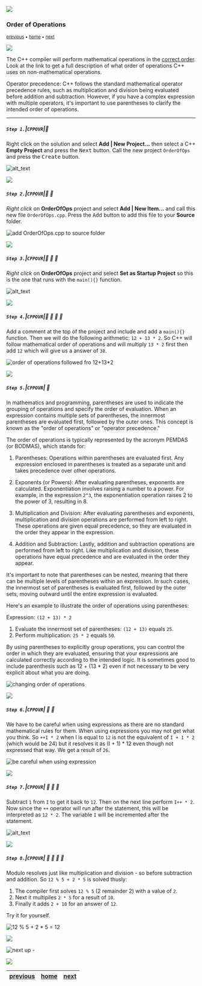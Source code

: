 ![](../images/line3.png)

### Order of Operations

<sub>[previous](../init/README.md#user-content-initialization) • [home](../README.md#user-content-ue5-cpp-overview) • [next](../)</sub>

![](../images/line3.png)

The C++ compiler will perform mathematical operations in the [correct order](https://en.cppreference.com/w/cpp/language/operator_precedence).  Look at the link to get a full description of what order of operations C++ uses on non-mathematical operations.

Operator precedence: C++ follows the standard mathematical operator precedence rules, such as multiplication and division being evaluated before addition and subtraction. However, if you have a complex expression with multiple operators, it's important to use parentheses to clarify the intended order of operations.
<br>

---

##### `Step 1.`\|`CPPOVR`|:small_blue_diamond:

Right click on the solution and select **Add | New Project...** then select a C++ **Empty Project** and press the <kbd>Next</kbd> button. Call the new project `OrderOfOps` and press the <kbd>Create</kbd> button.

![alt_text](images/addOrderOfOpsProject.png)

![](../images/line2.png)

##### `Step 2.`\|`CPPOVR`|:small_blue_diamond: :small_blue_diamond: 

*Right click* on **OrderOfOps** project and select **Add | New Item...** and call this new file `OrderOfOps.cpp`. Press the <kbd>Add</kbd> button to add this file to your **Source** folder.

![add OrderOfOps.cpp to source folder](images/orderOfOpsCpp.png)

![](../images/line2.png)

##### `Step 3.`\|`CPPOVR`|:small_blue_diamond: :small_blue_diamond: :small_blue_diamond:

*Right click* on **OrderOfOps** project and select **Set as Startup Project** so this is the one that runs with the `main(){}` function.

![alt_text](images/setAsStartup.png)

![](../images/line2.png)

##### `Step 4.`\|`CPPOVR`|:small_blue_diamond: :small_blue_diamond: :small_blue_diamond: :small_blue_diamond:

Add a comment at the top of the project and include <iostream> and add a `main(){}` function.  Then we will do the following arithmetic: `12 + 13 * 2`.  So C++ will follow mathematical order of operations and will multiply `13 * 2` first then add `12` which will give us a answer of `38`.

![order of operations followed fro 12+13*2](images/standardOrderOfOps.png)

![](../images/line2.png)

##### `Step 5.`\|`CPPOVR`| :small_orange_diamond:

In mathematics and programming, parentheses are used to indicate the grouping of operations and specify the order of evaluation. When an expression contains multiple sets of parentheses, the innermost parentheses are evaluated first, followed by the outer ones. This concept is known as the "order of operations" or "operator precedence."

The order of operations is typically represented by the acronym PEMDAS (or BODMAS), which stands for:

1. Parentheses: Operations within parentheses are evaluated first. Any expression enclosed in parentheses is treated as a separate unit and takes precedence over other operations.

2. Exponents (or Powers): After evaluating parentheses, exponents are calculated. Exponentiation involves raising a number to a power. For example, in the expression `2^3`, the exponentiation operation raises 2 to the power of 3, resulting in 8.

3. Multiplication and Division: After evaluating parentheses and exponents, multiplication and division operations are performed from left to right. These operations are given equal precedence, so they are evaluated in the order they appear in the expression.

4. Addition and Subtraction: Lastly, addition and subtraction operations are performed from left to right. Like multiplication and division, these operations have equal precedence and are evaluated in the order they appear.

It's important to note that parentheses can be nested, meaning that there can be multiple levels of parentheses within an expression. In such cases, the innermost set of parentheses is evaluated first, followed by the outer sets, moving outward until the entire expression is evaluated.

Here's an example to illustrate the order of operations using parentheses:

Expression: `(12 + 13) * 2`

1. Evaluate the innermost set of parentheses: `(12 + 13)` equals `25`.
2. Perform multiplication: `25 * 2` equals `50`.

By using parentheses to explicitly group operations, you can control the order in which they are evaluated, ensuring that your expressions are calculated correctly according to the intended logic. It is sometimes good to include parenthesis such as 12 + (13 * 2) even if not necessary to be very explicit about what you are doing.

![changing order of operations](images/followBrackets.png)

![](../images/line2.png)

##### `Step 6.`\|`CPPOVR`| :small_orange_diamond: :small_blue_diamond:

We have to be careful when using expressions as there are no standard mathematical rules for them.  When using expressions you may not get what you think.  So `++I * 2` when I is equal to `12` is not the equivalent of `I + 1 * 2` (which would be 24) but it resolves it as (I + 1) * 12 even though not expressed that way.  We get a result of `26`. 

![be careful when using expression](images/carefulBe.png)

![](../images/line2.png)

##### `Step 7.`\|`CPPOVR`| :small_orange_diamond: :small_blue_diamond: :small_blue_diamond:

Subtract `1` from `I` to get it back to `12`.  Then on the next line perform `I++ * 2`.  Now since the `++` operator will run after the statement, this will be interpreted as `12 * 2`.  The variable `I` will be incremented after the statement.

![alt_text](images/moreBeware.png)

![](../images/line2.png)

##### `Step 8.`\|`CPPOVR`| :small_orange_diamond: :small_blue_diamond: :small_blue_diamond: :small_blue_diamond:

Modulo resolves just like multiplication and division - so before subtraction and addition. So `12 % 5 + 2 * 5` is solved thusly:

1. The compiler first solves `12 % 5` (2 remainder 2) with a value of `2`.
2.  Next it multipiles `2 * 5` for a result of `10`.
3.  Finally it adds `2 + 10` for an answer of `12`.  

Try it for yourself.

![12 % 5 + 2 * 5 = 12](images/moduloOrder.png)

![](../images/line.png)

<!-- <img src="https://via.placeholder.com/1000x100/45D7CA/000000/?text=Next Up - Selection and Iteration"> -->

![next up - ](images/banner.png)

![](../images/line.png)

| [previous](../init/README.md#user-content-initialization)| [home](../README.md#user-content-ue5-cpp-overview) | [next](../)|
|---|---|---|
